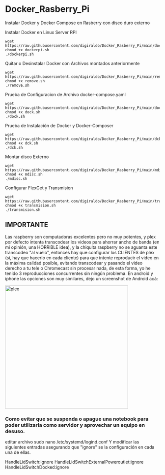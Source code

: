 # Docker_Rasberry_Pi
Instalar Docker y Docker Compose en Rasberry con disco duro externo

Instalar Docker en Linux Server RPI
```
wget https://raw.githubusercontent.com/digiraldo/Docker_Rasberry_Pi/main/dockerpi.sh
chmod +x dockerpi.sh
./dockerpi.sh
```

Quitar o Desinstalar Docker con Archivos montados anteriormente
```
wget https://raw.githubusercontent.com/digiraldo/Docker_Rasberry_Pi/main/remove.sh
chmod +x remove.sh
./remove.sh
```

Prueba de Configuracion de Archivo docker-compose.yaml
```
wget https://raw.githubusercontent.com/digiraldo/Docker_Rasberry_Pi/main/dock.sh
chmod +x dock.sh
./dock.sh
```

Prueba de Instalación de Docker y Docker-Composer
```
wget https://raw.githubusercontent.com/digiraldo/Docker_Rasberry_Pi/main/dck.sh
chmod +x dck.sh
./dck.sh
```

Montar disco Externo
```
wget https://raw.githubusercontent.com/digiraldo/Docker_Rasberry_Pi/main/mdisc.sh
chmod +x mdisc.sh
./mdisc.sh
```

Configurar FlexGet y Transmision
```
wget https://raw.githubusercontent.com/digiraldo/Docker_Rasberry_Pi/main/transmision.sh
chmod +x transmision.sh
./transmision.sh
```

## IMPORTANTE

Las raspberry son computadoras excelentes pero no muy potentes, y plex por defecto intenta transcodear los videos para ahorrar ancho de banda (en mi opinión, una HORRIBLE idea), y la chiquita raspberry no se aguanta este transcodeo "al vuelo", entonces hay que configurar los CLIENTES de plex (si, hay que hacerlo en cada cliente) para que intente reproducir el video en la máxima calidad posible, evitando transcodear y pasando el video derecho a tu tele o Chromecast sin procesar nada, de esta forma, yo he tenido 3 reproducciones concurrentes sin ningún problema. En android y iphone las opciones son muy similares, dejo un screenshot de Android acá:

<img src="https://i.imgur.com/F3kZ9Vh.png" alt="plex" width="400"/>




### Como evitar que se suspenda o apague una notebook para poder utilizarla como servidor y aprovechar un equipo en desuso. 

editar archivo sudo nano /etc/systemd/logind.conf
Y modificar las siguientes entradas asegurando que "ignore" se la configuración en cada una de ellas. 

  HandleLidSwitch:ignore
  HandleLidSwitchExternalPoweroutlet:ignore
  HandleLidSwitchDocked:ignore
